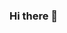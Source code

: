 ### Hi there 👋

<!--
**Nekah/Nekah** is a ✨ _special_ ✨ repository because its `README.md` (this file) appears on your GitHub profile.

Here are some ideas to get you started:

- 🔭 I’m currently working on using superwires to create simple games.
- 🌱 I’m currently learning Python and R for data science, this month I'm learning about matplotlib and Pandas packages.
- 👯 I’m looking to collaborate on data science projects
- 🤔 I’m looking for help with Pandas
- 💬 Ask me about superwires
- 📫 How to reach me: maria.martinez@hotmail.co.uk
- 😄 Pronouns: She/Her
- ⚡ Fun fact: I love cooking and travelling
-->
